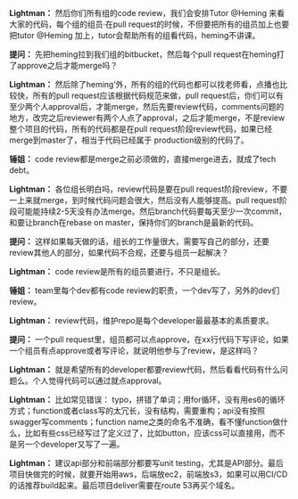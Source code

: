 **Lightman：** 然后你们所有组的code review，我们会安排Tutor @Heming  来看大家的代码，每个组的组员·在pull request的时候，不但要把所有的组员加上也要把tutor @Heming 加上，tutor会帮助所有的组看代码，heming不讲课。

**提问：** 先把heming拉到我们组的bitbucket，然后每个pull request在heming打了approve之后才能merge吗？

**Lightman：** 然后除了heming’外，所有的组的代码也都可以找老师看，点播也比较快，所有的pull request应该根据代码规范来做，pull request后，你们可以有至少两个人approval后，才能merge，然后先要review代码，comments问题的地方，改完之后reviewer有两个人点了approval，之后才能merge，不是review整个项目的代码，所有的代码都是在pull request阶段review代码，如果已经merge到master了，相当于代码已经属于 production级别的代码了。

**锤姐：** code review都是merge之前必须做的，直接merge进去，就成了tech debt。

**Lightman：** 各位组长明白吗，review代码是要在pull request阶段review，不要一上来就merge，到时候代码问题会很大，然后没有人能够提高。pull request阶段可能能持续2-5天没有办法merge。然后branch代码要每天至少一次commit，和要让branch在rebase on master，保持你们的branch是最新的代码。

**提问：** 这样如果每天做的话，组长的工作量很大，需要写自己的部分，还要review其他人的部分，如果代码不合规，还要与组员一起解决？

**Lightman：** code review是所有的组员要进行，不只是组长。

**锤姐：** team里每个dev都有code review的职责，一个dev写了，另外的dev们review。

**Lightman：** review代码，维护repo是每个developer最最基本的素质要求。

**提问：** 一个pull request里，组员都可以点approve，在xx行代码下写评论，如果一个组员有点approve或者写评论，就说明他参与了review，是这样吗？

**Lightman：** 就是希望所有的developer都要review代码，然后看看代码有什么问题么。个人觉得代码可以通过就点approval。

**Lightman：** 比如常见错误： typo，拼错了单词；用for循环，没有用es6的循环方式；function或者class写的太冗长，没有结构，需要重构；api没有按照swagger写comments；function name之类的命名不准确，看不懂function做什么，比如有些css已经写过了定义过了，比如button，应该css可以直接用，而不是另一个developer又写了一遍。

**Lightman：** 建议api部分和前端部分都要写unit testing，尤其是API部分。最后项目快做完的时候，就要开始用aws，后端放ec2，前端放s3，如果可以用CI/CD的话推荐build起来。最后项目deliver需要在route 53再买个域名。

